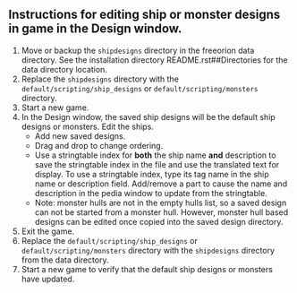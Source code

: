 ## Instructions for editing ship or monster designs in game in the Design window.
1. Move or backup the `shipdesigns` directory in the freeorion data directory.  See the installation directory README.rst##Directories for the data directory location.
2. Replace the `shipdesigns` directory with the `default/scripting/ship_designs` or `default/scripting/monsters` directory.
3. Start a new game.
4. In the Design window, the saved ship designs will be the default ship designs or monsters.  Edit the ships.
    * Add new saved designs.
    * Drag and drop to change ordering.
    * Use a stringtable index for **both** the ship name **and** description to save the stringtable index in the file and use the translated text for display.  To use a stringtable index, type its tag name in the ship name or description field.  Add/remove a part to cause the name and description in the pedia window to update from the stringtable. 
    * Note: monster hulls are not in the empty hulls list, so a saved design can not be started from a monster hull.  However, monster hull based designs can be edited once copied into the saved design directory.
5. Exit the game.
6. Replace the `default/scripting/ship_designs` or `default/scripting/monsters` directory with the `shipdesigns` directory from the data directory.
7. Start a new game to verify that the default ship designs or monsters have updated.
